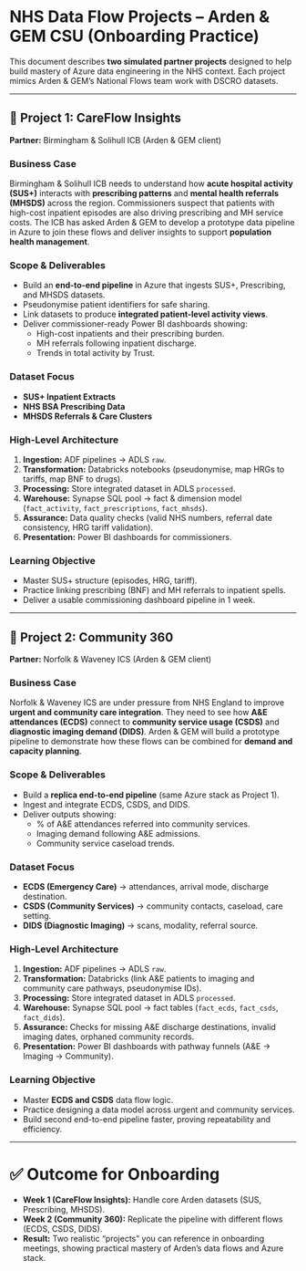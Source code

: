 
# NHS Data Flow Projects – Arden & GEM CSU (Onboarding Practice)

This document describes **two simulated partner projects** designed to help build mastery of Azure data engineering in the NHS context. 
Each project mimics Arden & GEM’s National Flows team work with DSCRO datasets.

---

## 📂 Project 1: CareFlow Insights  
**Partner:** Birmingham & Solihull ICB (Arden & GEM client)  

### Business Case  
Birmingham & Solihull ICB needs to understand how **acute hospital activity (SUS+)** interacts with **prescribing patterns** and **mental health referrals (MHSDS)** across the region. Commissioners suspect that patients with high-cost inpatient episodes are also driving prescribing and MH service costs. The ICB has asked Arden & GEM to develop a prototype data pipeline in Azure to join these flows and deliver insights to support **population health management**.  

### Scope & Deliverables  
- Build an **end-to-end pipeline** in Azure that ingests SUS+, Prescribing, and MHSDS datasets.  
- Pseudonymise patient identifiers for safe sharing.  
- Link datasets to produce **integrated patient-level activity views**.  
- Deliver commissioner-ready Power BI dashboards showing:  
  - High-cost inpatients and their prescribing burden.  
  - MH referrals following inpatient discharge.  
  - Trends in total activity by Trust.  

### Dataset Focus  
- **SUS+ Inpatient Extracts**  
- **NHS BSA Prescribing Data**  
- **MHSDS Referrals & Care Clusters**  

### High-Level Architecture  
1. **Ingestion:** ADF pipelines → ADLS `raw`.  
2. **Transformation:** Databricks notebooks (pseudonymise, map HRGs to tariffs, map BNF to drugs).  
3. **Processing:** Store integrated dataset in ADLS `processed`.  
4. **Warehouse:** Synapse SQL pool → fact & dimension model (`fact_activity`, `fact_prescriptions`, `fact_mhsds`).  
5. **Assurance:** Data quality checks (valid NHS numbers, referral date consistency, HRG tariff validation).  
6. **Presentation:** Power BI dashboards for commissioners.  

### Learning Objective  
- Master SUS+ structure (episodes, HRG, tariff).  
- Practice linking prescribing (BNF) and MH referrals to inpatient spells.  
- Deliver a usable commissioning dashboard pipeline in 1 week.  

---

## 📂 Project 2: Community 360  
**Partner:** Norfolk & Waveney ICS (Arden & GEM client)  

### Business Case  
Norfolk & Waveney ICS are under pressure from NHS England to improve **urgent and community care integration**. They need to see how **A&E attendances (ECDS)** connect to **community service usage (CSDS)** and **diagnostic imaging demand (DIDS)**. Arden & GEM will build a prototype pipeline to demonstrate how these flows can be combined for **demand and capacity planning**.  

### Scope & Deliverables  
- Build a **replica end-to-end pipeline** (same Azure stack as Project 1).  
- Ingest and integrate ECDS, CSDS, and DIDS.  
- Deliver outputs showing:  
  - % of A&E attendances referred into community services.  
  - Imaging demand following A&E admissions.  
  - Community service caseload trends.  

### Dataset Focus  
- **ECDS (Emergency Care)** → attendances, arrival mode, discharge destination.  
- **CSDS (Community Services)** → community contacts, caseload, care setting.  
- **DIDS (Diagnostic Imaging)** → scans, modality, referral source.  

### High-Level Architecture  
1. **Ingestion:** ADF pipelines → ADLS `raw`.  
2. **Transformation:** Databricks (link A&E patients to imaging and community care pathways, pseudonymise IDs).  
3. **Processing:** Store integrated dataset in ADLS `processed`.  
4. **Warehouse:** Synapse SQL pool → fact tables (`fact_ecds`, `fact_csds`, `fact_dids`).  
5. **Assurance:** Checks for missing A&E discharge destinations, invalid imaging dates, orphaned community records.  
6. **Presentation:** Power BI dashboards with pathway funnels (A&E → Imaging → Community).  

### Learning Objective  
- Master **ECDS and CSDS** data flow logic.  
- Practice designing a data model across urgent and community services.  
- Build second end-to-end pipeline faster, proving repeatability and efficiency.  

---

# ✅ Outcome for Onboarding  
- **Week 1 (CareFlow Insights):** Handle core Arden datasets (SUS, Prescribing, MHSDS).  
- **Week 2 (Community 360):** Replicate the pipeline with different flows (ECDS, CSDS, DIDS).  
- **Result:** Two realistic “projects” you can reference in onboarding meetings, showing practical mastery of Arden’s data flows and Azure stack.  
